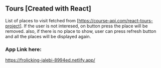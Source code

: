 ## Tours [Created with React]

List of places to visit fetched from [https://course-api.com/react-tours-project]. If the user is not interesed, on button press the place will be removed. also, if there is no place to show, user can press refresh button and all the places will be displayed again.

### App Link here:

https://frolicking-jalebi-8994ed.netlify.app/
